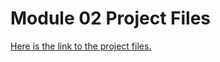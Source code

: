 # Module 02 Project Files

<p><a class="inline_disabled" href="https://www.dropbox.com/scl/fo/rc5l72kpp18n9v4ff8rxq/h?rlkey=6hwr8em6rmfh6qvyz6rwu6d6t&amp;dl=0" target="_blank">Here is the link to the project files.</a></p>